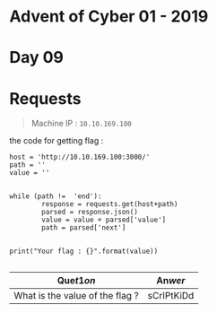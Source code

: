 # Advent of Cyber 01 - 2019
# Day 09
# Requests

> Machine IP : `10.10.169.100`


the code for getting flag :
```
host = 'http://10.10.169.100:3000/'
path = ''
value = ''


while (path !=  'end'):
        response = requests.get(host+path)
        parsed = response.json()
        value = value + parsed['value']
        path = parsed['next']


print("Your flag : {}".format(value))


```

| Que$t1on$ | An$wer$ |
|-----------|---------|
| What is the value of the flag ? | sCrIPtKiDd |

